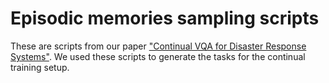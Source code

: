 # Episodic memories sampling scripts

These are scripts from our paper ["Continual VQA for Disaster Response Systems"](https://arxiv.org/abs/2209.10320). We used these scripts to generate the tasks for the continual training setup.

